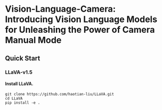 # Vision-Language-Camera: Introducing Vision Language Models for Unleashing the Power of Camera Manual Mode
## Quick Start
### LLaVA-v1.5

#### Install LLaVA.

```shell
git clone https://github.com/haotian-liu/LLaVA.git
cd LLaVA
pip install -e .
```
